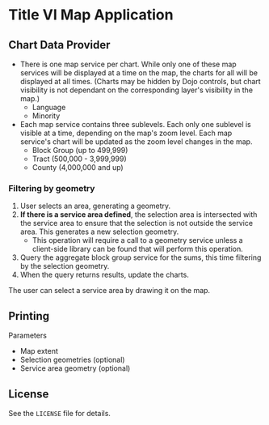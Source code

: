 ﻿Title VI Map Application
========================

## Chart Data Provider ##

* There is one map service per chart. While only one of these map services will be displayed at a time on the map, the charts for all will be displayed at all times. (Charts may be hidden by Dojo controls, but chart visibility is not dependant on the corresponding layer's visibility in the map.)
	* Language
	* Minority
* Each map service contains three sublevels.  Each only one sublevel is visible at a time, depending on the map's zoom level. Each map service's chart will be updated as the zoom level changes in the map.
	* Block Group (up to 499,999)
	* Tract (500,000 - 3,999,999)
	* County (4,000,000 and up)

### Filtering by geometry ###

1. User selects an area, generating a geometry.
2. **If there is a service area defined**, the selection area is intersected with the service area to ensure that the selection is not outside the service area. This generates a new selection geometry.
	* This operation will require a call to a geometry service unless a client-side library can be found that will perform this operation.
3. Query the aggregate block group service for the sums, this time filtering by the selection geometry.
4. When the query returns results, update the charts.

The user can select a service area by drawing it on the map.

## Printing ##

Parameters

* Map extent
* Selection geometries (optional)
* Service area geometry (optional)

## License ##
See the `LICENSE` file for details.